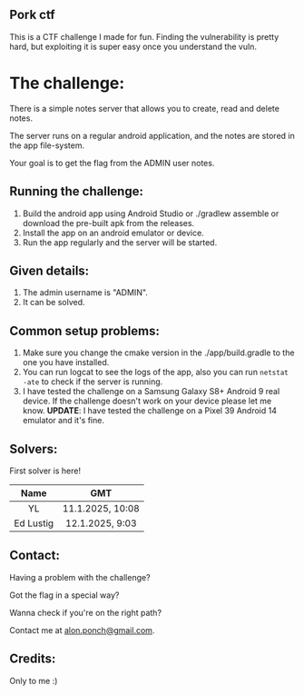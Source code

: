 ## Pork ctf

This is a CTF challenge I made for fun.
Finding the vulnerability is pretty hard, but exploiting it is super easy once you understand the
vuln.

# The challenge:

There is a simple notes server that allows you to create, read and delete notes.

The server runs on a regular android application, and the notes are stored in the app file-system.

Your goal is to get the flag from the ADMIN user notes.

## Running the challenge:

1. Build the android app using Android Studio or ./gradlew assemble or download the pre-built apk
   from the releases.
2. Install the app on an android emulator or device.
3. Run the app regularly and the server will be started.

## Given details:

1. The admin username is "ADMIN".
2. It can be solved.

## Common setup problems:

1. Make sure you change the cmake version in the ./app/build.gradle to the one you have installed.
2. You can run logcat to see the logs of the app, also you can run `netstat -ate` to check if the
   server is running.
3. I have tested the challenge on a Samsung Galaxy S8+ Android 9 real device. If the challenge
   doesn't work on
   your device please let me know. **UPDATE**: I have tested the challenge on a Pixel 39 Android 14
   emulator and it's fine.

## Solvers:

First solver is here!

|   Name    |       GMT        |
|:---------:|:----------------:|
|    YL     | 11.1.2025, 10:08 |
| Ed Lustig | 12.1.2025, 9:03  |

## Contact:

Having a problem with the challenge?

Got the flag in a special way?

Wanna check if you're on the right path?

Contact me at [alon.ponch@gmail.com](mailto:alon.ponch@gmail.com).

## Credits:

Only to me :)